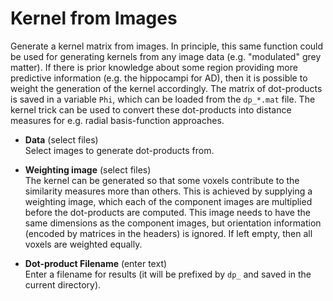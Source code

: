 # Kernel from Images  
Generate a kernel matrix from images. In principle, this same function could be used for generating kernels from any image data (e.g. "modulated" grey matter). If there is prior knowledge about some region providing more predictive information (e.g. the hippocampi for AD), then it is possible to weight the generation of the kernel accordingly. The matrix of dot-products is saved in a variable ``Phi``, which can be loaded from the ``dp_*.mat`` file. The kernel trick can be used to convert these dot-products into distance measures for e.g. radial basis-function approaches.

* **Data** (select files)  
Select images to generate dot-products from.

* **Weighting image** (select files)  
The kernel can be generated so that some voxels contribute to the similarity measures more than others.  This is achieved by supplying a weighting image, which each of the component images are multiplied before the dot-products are computed. This image needs to have the same dimensions as the component images, but orientation information (encoded by matrices in the headers) is ignored. If left empty, then all voxels are weighted equally.

* **Dot-product Filename** (enter text)  
Enter a filename for results (it will be prefixed by ``dp_`` and saved in the current directory).
